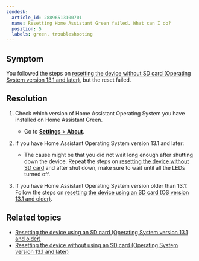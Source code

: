 ```yaml
---
zendesk:
  article_id: 28896513100701
  name: Resetting Home Assistant Green failed. What can I do?
  position: 5
  labels: green, troubleshooting
---
```


## Symptom

You followed the steps on [resetting the device without SD card (Operating System version 13.1 and later)](/hc/en-us/articles/25161225495837), but the reset failed.

## Resolution

1. Check which version of Home Assistant Operating System you have installed on Home Assistant Green.
   - Go to [**Settings** > **About**](https://my.home-assistant.io/redirect/info/).

2. If you have Home Assistant Operating System version 13.1 and later:

   - The cause might be that you did not wait long enough after shutting down the device. Repeat the steps on [resetting the device without SD card](/hc/en-us/articles/25161225495837) and after shut down, make sure to wait until all the LEDs turned off.
3. If you have Home Assistant Operating System version older than 13.1: Follow the steps on [resetting the device using an SD card (OS version 13.1 and older)](/hc/en-us/articles/25162566451485).

## Related topics

- [Resetting the device using an SD card (Operating System version 13.1 and older)](/hc/en-us/articles/25162566451485)
- [Resetting the device without using an SD card (Operating System version 13.1 and later)](/hc/en-us/articles/25161225495837)
